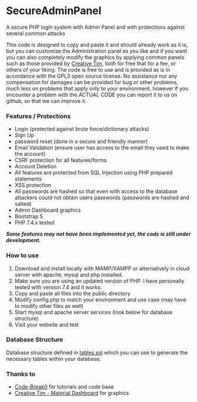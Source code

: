 # SecureAdminPanel
A secure PHP login system with Admin Panel and with protections against several common attacks

This code is designed to copy and paste it and should already work as it is, but you can customize the Administration panel as you like and if you want you can also completely modify the graphics by applying common panels such as those provided by [Creative Tim](https://www.creative-tim.com/), both for free that for a fee, or others of your liking.
The code is free to use and is provided as is in accordance with the GPL3 open source license. No assistance nor any compensation for damages can be provided for bug or other problems, much less on problems that apply only to your environment, however if you encounter a problem with the ACTUAL CODE you can report it to us on github, so that we can improve it.


### Features / Protections
- Login (protected against brute force/dictionary attacks)
- Sign Up
- password reset (done in a secure and friendly manner)
- Email Validation (ensure user has access to the email they used to make the account)
- CSRF protection for all features/forms
- Account Deletion 
- All features are protected from SQL Injection using PHP prepared statements
- XSS protection 
- All passwords are hashed so that even with access to the database attackers could not obtain users passwords (passwords are hashed and salted)
- Admin Dashboard graphics
- Bootstrap 5
- PHP 7.4.x tested

***Some features may not have been implemented yet, the code is still under development.***


### How to use
1. Download and install locally with MAMP/XAMPP or alternatively in cloud server with apache, mysql and php installed.
2. Make sure you are using an updated version of PHP. I have personally tested with version 7.4 and it works.
3. Copy and paste all files into the public directory
4. Modify config.php to match your environment and use case (may have to modify other files as well)
5. Start mysql and apache server services (look below for database structure)
6. Visit your website and test 


### Database Structure
Database structure defined in [tables.sql](/sql/tables.sql) which you can use to generate the necessary tables within your database.

### Thanks to
- [Code-Break0](https://github.com/Code-Break0) for tutorials and code base 
- [Creative Tim - Material Dashboard](https://github.com/creativetimofficial/material-dashboard) for graphics